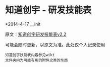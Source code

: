 # 知道创宇 - 研发技能表

*2014-4-17 __init

原文：[知道创宇研发技能表v2.2](http://blog.knownsec.com/Knownsec_RD_Checklist/v2.2.html )

可能会随时更新，以原文为准。此处仅个人记录使用
```
知道创宇技能表内容参见wiki
文件夹内为可能有用的附件之类的东西
```
